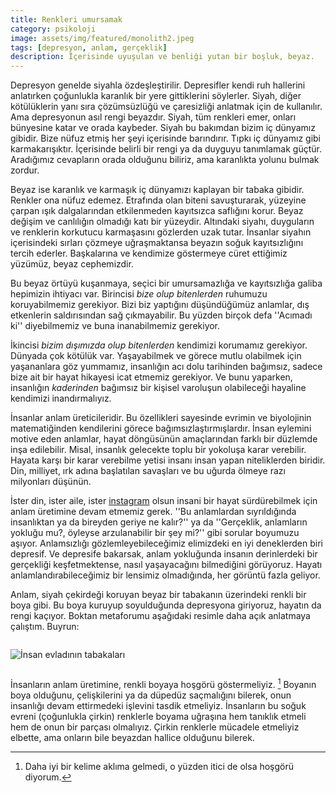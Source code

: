 ```yaml
---
title: Renkleri umursamak
category: psikoloji
image: assets/img/featured/monolith2.jpeg
tags: [depresyon, anlam, gerçeklik]
description: İçerisinde uyuşulan ve benliği yutan bir boşluk, beyaz.
--- 
```


Depresyon genelde siyahla özdeşleştirilir. Depresifler kendi ruh hallerini anlatırken çoğunlukla karanlık bir yere gittiklerini söylerler. Siyah, diğer kötülüklerin yanı sıra çözümsüzlüğü ve çaresizliği anlatmak için de kullanılır. Ama depresyonun asıl rengi beyazdır. Siyah, tüm renkleri emer, onları bünyesine katar ve orada kaybeder. Siyah bu bakımdan bizim iç dünyamız gibidir. Bize nüfuz etmiş her şeyi içerisinde barındırır. Tıpkı iç dünyamız gibi karmakarışıktır. İçerisinde belirli bir rengi ya da duyguyu tanımlamak güçtür. Aradığımız cevapların orada olduğunu biliriz, ama karanlıkta yolunu bulmak zordur. 

Beyaz ise karanlık ve karmaşık iç dünyamızı kaplayan bir tabaka gibidir. Renkler ona nüfuz edemez. Etrafında olan biteni savuşturarak, yüzeyine çarpan ışık dalgalarından etkilenmeden kayıtsızca saflığını korur. Beyaz değişim ve canlılığın olmadığı katı bir yüzeydir. Altındaki siyahı, duyguların ve renklerin korkutucu karmaşasını gözlerden uzak tutar. İnsanlar siyahın içerisindeki sırları çözmeye uğraşmaktansa beyazın soğuk kayıtsızlığını tercih ederler. Başkalarına ve kendimize göstermeye cüret ettiğimiz yüzümüz, beyaz cephemizdir. 

Bu beyaz örtüyü kuşanmaya, seçici bir umursamazlığa ve kayıtsızlığa galiba hepimizin ihtiyacı var. Birincisi _bize olup bitenlerden_ ruhumuzu koruyabilmemiz gerekiyor. Bizi biz yaptığını düşündüğümüz anlamlar, dış etkenlerin saldırısından sağ çıkmayabilir. Bu yüzden birçok defa ''Acımadı ki'' diyebilmemiz ve buna inanabilmemiz gerekiyor. 

İkincisi _bizim dışımızda olup bitenlerden_ kendimizi korumamız gerekiyor. Dünyada çok kötülük var. Yaşayabilmek ve görece mutlu olabilmek için yaşananlara göz yummamız, insanlığın acı dolu tarihinden bağımsız, sadece bize ait bir hayat hikayesi icat etmemiz gerekiyor. Ve bunu yaparken, insanlığın _kaderinden_ bağımsız bir kişisel varoluşun olabileceği hayaline kendimizi inandırmalıyız. 

İnsanlar anlam üreticileridir. Bu özellikleri sayesinde evrimin ve biyolojinin matematiğinden kendilerini görece bağımsızlaştırmışlardır. İnsan eylemini motive eden anlamlar, hayat döngüsünün amaçlarından farklı bir düzlemde inşa edilebilir. Misal, insanlık gelecekte toplu bir yokoluşa karar verebilir. Hayata karşı bir karar verebilme yetisi insanı insan yapan niteliklerden biridir. Din, milliyet, ırk adına başlatılan savaşları ve bu uğurda ölmeye razı milyonları düşünün. 

İster din, ister aile, ister [instagram](https://www.instagram.com/klapsimo/) olsun insani bir hayat sürdürebilmek için anlam üretimine devam etmemiz gerek. ''Bu anlamlardan sıyrıldığında insanlıktan ya da bireyden geriye ne kalır?'' ya da ''Gerçeklik, anlamların yokluğu mu?, öyleyse arzulanabilir bir şey mi?'' gibi sorular boyumuzu aşıyor. Anlamsızlığı gözlemleyebileceğimiz elimizdeki en iyi deneklerden biri depresif. Ve depresife bakarsak, anlam yokluğunda insanın derinlerdeki bir gerçekliği keşfetmektense, nasıl yaşayacağını bilmediğini görüyoruz. Hayatı anlamlandırabileceğimiz bir lensimiz olmadığında, her görüntü fazla geliyor. 

Anlam, siyah çekirdeği koruyan beyaz bir tabakanın üzerindeki renkli bir boya gibi. Bu boya kuruyup soyulduğunda depresyona giriyoruz, hayatın da rengi kaçıyor. Boktan metaforumu aşağıdaki resimle daha açık anlatmaya çalıştım. Buyrun: 

<div class="ratio-container" style="margin-bottom: 2em; margin-top: 2em;">
<img alt="İnsan evladının tabakaları" data-src="/assets/img/others/anlamyuvarlak.png" class="lazyload">
</div>

İnsanların anlam üretimine, renkli boyaya hoşgörü göstermeliyiz. [^1] Boyanın boya olduğunu, çelişkilerini ya da düpedüz saçmalığını bilerek, onun insanlığı devam ettirmedeki işlevini tasdik etmeliyiz. İnsanların bu soğuk evreni (çoğunlukla çirkin) renklerle boyama uğraşına hem tanıklık etmeli hem de onun bir parçası olmalıyız. Çirkin renklerle mücadele etmeliyiz elbette, ama onların bile beyazdan hallice olduğunu bilerek. 





[^1]:	Daha iyi bir kelime aklıma gelmedi, o yüzden itici de olsa hoşgörü diyorum.